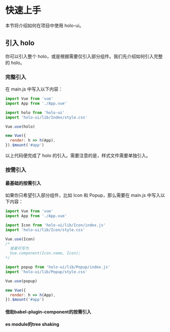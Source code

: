 # 快速上手
本节将介绍如何在项目中使用 holo-ui。

## 引入 holo
你可以引入整个 holo，或是根据需要仅引入部分组件。我们先介绍如何引入完整的 holo。

### 完整引入

在 main.js 中写入以下内容：

```js
import Vue from 'vue'
import App from './App.vue'

import holo from 'holo-ui'
import 'holo-ui/lib/Index/style.css'

Vue.use(holo)

new Vue({
  render: h => h(App),
}).$mount('#app')

```

以上代码便完成了 holo 的引入。需要注意的是，样式文件需要单独引入。

### 按需引入

#### 最基础的按需引入
如果你只希望引入部分组件，比如 Icon 和 Popup，那么需要在 main.js 中写入以下内容：

```js
import Vue from 'vue'
import App from './App.vue'

import Icon from 'holo-ui/lib/Icon/index.js'
import 'holo-ui/lib/Icon/style.css'

Vue.use(Icon)
/*
  或者可写为
  Vue.component(Icon.name, Icon);
*/

import popup from 'holo-ui/lib/Popup/index.js'
import 'holo-ui/lib/Popup/style.css'

Vue.use(popup)

new Vue({
  render: h => h(App),
}).$mount('#app')
```

#### 借助babel-plugin-component的按需引入

#### es module的tree shaking

